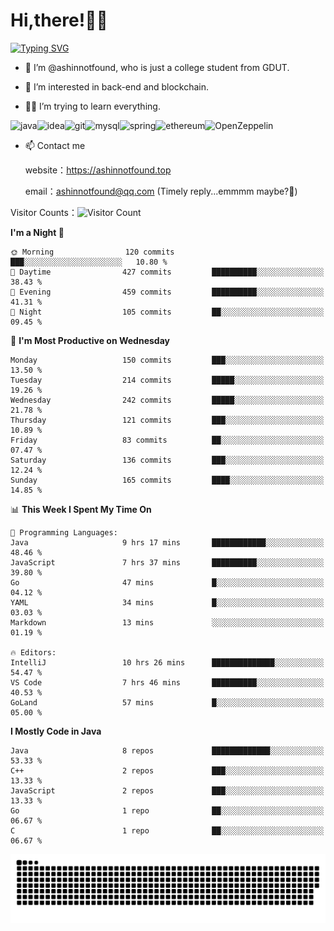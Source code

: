 # Hi,there!👨‍🔧
[![Typing SVG](https://readme-typing-svg.herokuapp.com?font=Fira+Code&pause=1000&width=435&lines=Welcome%2C+this+is+ashinnotfound%F0%9F%98%81+)](https://git.io/typing-svg)

- 👋 I’m @ashinnotfound, who is just a college student from GDUT.

- 👀 I’m interested in back-end and blockchain.

- 👨‍🔧 I’m trying to learn everything.

![java](https://img.shields.io/badge/Java-ED8B00?style=for-the-badge&logo=openjdk&logoColor=white)![idea](https://img.shields.io/badge/IntelliJ_IDEA-000000.svg?style=for-the-badge&logo=intellij-idea&logoColor=white
)![git](https://img.shields.io/badge/GIT-E44C30?style=for-the-badge&logo=git&logoColor=white
)![mysql](https://img.shields.io/badge/MySQL-005C84?style=for-the-badge&logo=mysql&logoColor=white)![spring](https://img.shields.io/badge/Spring-6DB33F?style=for-the-badge&logo=spring&logoColor=white)![ethereum](https://img.shields.io/badge/Ethereum-3C3C3D?style=for-the-badge&logo=Ethereum&logoColor=white)![OpenZeppelin](https://img.shields.io/badge/OpenZeppelin-4E5EE4?logo=openzeppelin&logoColor=fff&style=for-the-badge)


- 📫 Contact me
    
    website：https://ashinnotfound.top
    
    email：ashinnotfound@qq.com (Timely reply...emmmm maybe?🤪)

​Visitor Counts：![Visitor Count](https://profile-counter.glitch.me/ashinnotfound/count.svg)

<!--START_SECTION:waka-->
**I'm a Night 🦉** 

```text
🌞 Morning                120 commits         ███░░░░░░░░░░░░░░░░░░░░░░   10.80 % 
🌆 Daytime                427 commits         ██████████░░░░░░░░░░░░░░░   38.43 % 
🌃 Evening                459 commits         ██████████░░░░░░░░░░░░░░░   41.31 % 
🌙 Night                  105 commits         ██░░░░░░░░░░░░░░░░░░░░░░░   09.45 % 
```
📅 **I'm Most Productive on Wednesday** 

```text
Monday                   150 commits         ███░░░░░░░░░░░░░░░░░░░░░░   13.50 % 
Tuesday                  214 commits         █████░░░░░░░░░░░░░░░░░░░░   19.26 % 
Wednesday                242 commits         █████░░░░░░░░░░░░░░░░░░░░   21.78 % 
Thursday                 121 commits         ███░░░░░░░░░░░░░░░░░░░░░░   10.89 % 
Friday                   83 commits          ██░░░░░░░░░░░░░░░░░░░░░░░   07.47 % 
Saturday                 136 commits         ███░░░░░░░░░░░░░░░░░░░░░░   12.24 % 
Sunday                   165 commits         ████░░░░░░░░░░░░░░░░░░░░░   14.85 % 
```


📊 **This Week I Spent My Time On** 

```text
💬 Programming Languages: 
Java                     9 hrs 17 mins       ████████████░░░░░░░░░░░░░   48.46 % 
JavaScript               7 hrs 37 mins       ██████████░░░░░░░░░░░░░░░   39.80 % 
Go                       47 mins             █░░░░░░░░░░░░░░░░░░░░░░░░   04.12 % 
YAML                     34 mins             █░░░░░░░░░░░░░░░░░░░░░░░░   03.03 % 
Markdown                 13 mins             ░░░░░░░░░░░░░░░░░░░░░░░░░   01.19 % 

🔥 Editors: 
IntelliJ                 10 hrs 26 mins      ██████████████░░░░░░░░░░░   54.47 % 
VS Code                  7 hrs 46 mins       ██████████░░░░░░░░░░░░░░░   40.53 % 
GoLand                   57 mins             █░░░░░░░░░░░░░░░░░░░░░░░░   05.00 % 
```

**I Mostly Code in Java** 

```text
Java                     8 repos             █████████████░░░░░░░░░░░░   53.33 % 
C++                      2 repos             ███░░░░░░░░░░░░░░░░░░░░░░   13.33 % 
JavaScript               2 repos             ███░░░░░░░░░░░░░░░░░░░░░░   13.33 % 
Go                       1 repo              ██░░░░░░░░░░░░░░░░░░░░░░░   06.67 % 
C                        1 repo              ██░░░░░░░░░░░░░░░░░░░░░░░   06.67 % 
```




<!--END_SECTION:waka-->

![github contribution grid snake animation](https://raw.githubusercontent.com/ashinnotfound/ashinnotfound/output/github-contribution-grid-snake.svg)
